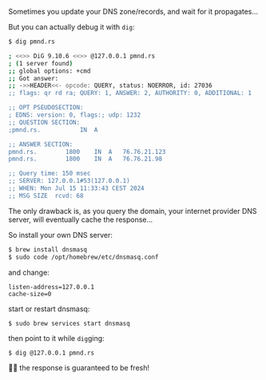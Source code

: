 Sometimes you update your DNS zone/records, and wait for it propagates...

But you can actually debug it with `dig`:

```sh
$ dig pmnd.rs

; <<>> DiG 9.10.6 <<>> @127.0.0.1 pmnd.rs
; (1 server found)
;; global options: +cmd
;; Got answer:
;; ->>HEADER<<- opcode: QUERY, status: NOERROR, id: 27036
;; flags: qr rd ra; QUERY: 1, ANSWER: 2, AUTHORITY: 0, ADDITIONAL: 1

;; OPT PSEUDOSECTION:
; EDNS: version: 0, flags:; udp: 1232
;; QUESTION SECTION:
;pmnd.rs.			IN	A

;; ANSWER SECTION:
pmnd.rs.		1800	IN	A	76.76.21.123
pmnd.rs.		1800	IN	A	76.76.21.98

;; Query time: 150 msec
;; SERVER: 127.0.0.1#53(127.0.0.1)
;; WHEN: Mon Jul 15 11:33:43 CEST 2024
;; MSG SIZE  rcvd: 68
```

The only drawback is, as you query the domain, your internet provider DNS server, will eventually cache the response...

So install your own DNS server:

```sh
$ brew install dnsmasq
$ sudo code /opt/homebrew/etc/dnsmasq.conf
```

and change:

```
listen-address=127.0.0.1
cache-size=0
```

start or restart dnsmasq:

```
$ sudo brew services start dnsmasq
```

then point to it while `dig`ging:

```sh
$ dig @127.0.0.1 pmnd.rs
```

🙌🏻 the response is guaranteed to be fresh!
